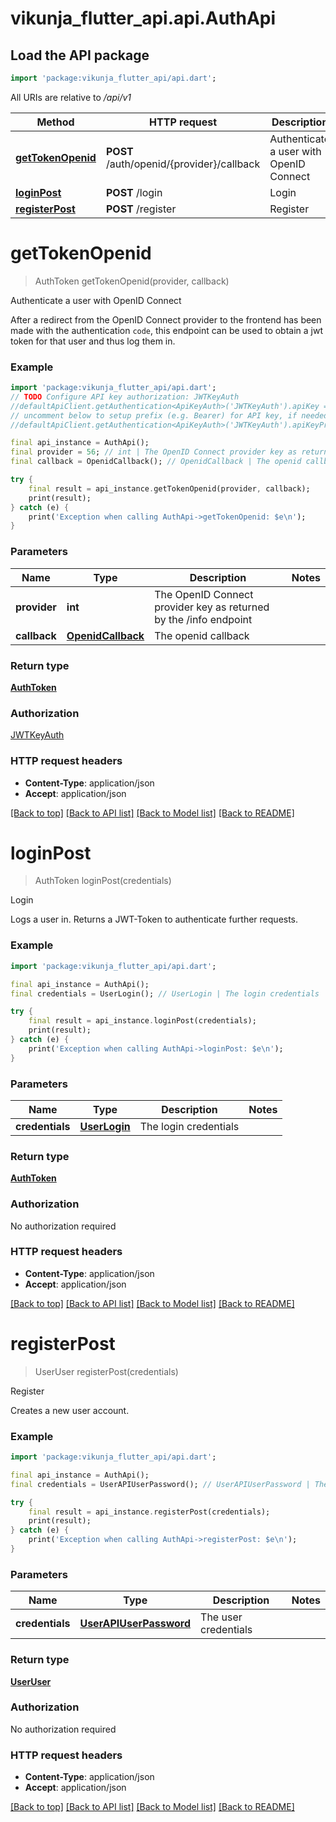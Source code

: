 # vikunja_flutter_api.api.AuthApi

## Load the API package
```dart
import 'package:vikunja_flutter_api/api.dart';
```

All URIs are relative to */api/v1*

Method | HTTP request | Description
------------- | ------------- | -------------
[**getTokenOpenid**](AuthApi.md#gettokenopenid) | **POST** /auth/openid/{provider}/callback | Authenticate a user with OpenID Connect
[**loginPost**](AuthApi.md#loginpost) | **POST** /login | Login
[**registerPost**](AuthApi.md#registerpost) | **POST** /register | Register


# **getTokenOpenid**
> AuthToken getTokenOpenid(provider, callback)

Authenticate a user with OpenID Connect

After a redirect from the OpenID Connect provider to the frontend has been made with the authentication `code`, this endpoint can be used to obtain a jwt token for that user and thus log them in.

### Example
```dart
import 'package:vikunja_flutter_api/api.dart';
// TODO Configure API key authorization: JWTKeyAuth
//defaultApiClient.getAuthentication<ApiKeyAuth>('JWTKeyAuth').apiKey = 'YOUR_API_KEY';
// uncomment below to setup prefix (e.g. Bearer) for API key, if needed
//defaultApiClient.getAuthentication<ApiKeyAuth>('JWTKeyAuth').apiKeyPrefix = 'Bearer';

final api_instance = AuthApi();
final provider = 56; // int | The OpenID Connect provider key as returned by the /info endpoint
final callback = OpenidCallback(); // OpenidCallback | The openid callback

try {
    final result = api_instance.getTokenOpenid(provider, callback);
    print(result);
} catch (e) {
    print('Exception when calling AuthApi->getTokenOpenid: $e\n');
}
```

### Parameters

Name | Type | Description  | Notes
------------- | ------------- | ------------- | -------------
 **provider** | **int**| The OpenID Connect provider key as returned by the /info endpoint | 
 **callback** | [**OpenidCallback**](OpenidCallback.md)| The openid callback | 

### Return type

[**AuthToken**](AuthToken.md)

### Authorization

[JWTKeyAuth](../README.md#JWTKeyAuth)

### HTTP request headers

 - **Content-Type**: application/json
 - **Accept**: application/json

[[Back to top]](#) [[Back to API list]](../README.md#documentation-for-api-endpoints) [[Back to Model list]](../README.md#documentation-for-models) [[Back to README]](../README.md)

# **loginPost**
> AuthToken loginPost(credentials)

Login

Logs a user in. Returns a JWT-Token to authenticate further requests.

### Example
```dart
import 'package:vikunja_flutter_api/api.dart';

final api_instance = AuthApi();
final credentials = UserLogin(); // UserLogin | The login credentials

try {
    final result = api_instance.loginPost(credentials);
    print(result);
} catch (e) {
    print('Exception when calling AuthApi->loginPost: $e\n');
}
```

### Parameters

Name | Type | Description  | Notes
------------- | ------------- | ------------- | -------------
 **credentials** | [**UserLogin**](UserLogin.md)| The login credentials | 

### Return type

[**AuthToken**](AuthToken.md)

### Authorization

No authorization required

### HTTP request headers

 - **Content-Type**: application/json
 - **Accept**: application/json

[[Back to top]](#) [[Back to API list]](../README.md#documentation-for-api-endpoints) [[Back to Model list]](../README.md#documentation-for-models) [[Back to README]](../README.md)

# **registerPost**
> UserUser registerPost(credentials)

Register

Creates a new user account.

### Example
```dart
import 'package:vikunja_flutter_api/api.dart';

final api_instance = AuthApi();
final credentials = UserAPIUserPassword(); // UserAPIUserPassword | The user credentials

try {
    final result = api_instance.registerPost(credentials);
    print(result);
} catch (e) {
    print('Exception when calling AuthApi->registerPost: $e\n');
}
```

### Parameters

Name | Type | Description  | Notes
------------- | ------------- | ------------- | -------------
 **credentials** | [**UserAPIUserPassword**](UserAPIUserPassword.md)| The user credentials | 

### Return type

[**UserUser**](UserUser.md)

### Authorization

No authorization required

### HTTP request headers

 - **Content-Type**: application/json
 - **Accept**: application/json

[[Back to top]](#) [[Back to API list]](../README.md#documentation-for-api-endpoints) [[Back to Model list]](../README.md#documentation-for-models) [[Back to README]](../README.md)

